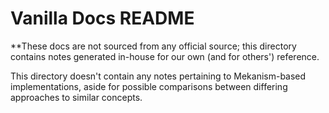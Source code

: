 # Vanilla Docs README
**These docs are not sourced from any official source; this directory contains notes generated in-house for our own (and
for others') reference.

This directory doesn't contain any notes pertaining to Mekanism-based implementations, aside for possible comparisons between
differing approaches to similar concepts.


